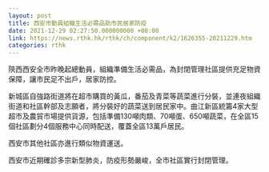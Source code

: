```yaml
---
layout: post
title: 西安市動員組織生活必需品助市民居家防疫
date: 2021-12-29 02:27:50.000000000 +08:00
link: https://news.rthk.hk/rthk/ch/component/k2/1626355-20211229.htm
categories: rthk
---
```


陝西西安全市昨晚起總動員，組織準備生活必需品，為封閉管理社區提供充足物資保障，讓市民足不出戶，居家防控。

新城區自強路街道將在超市購買的黃瓜，番茄及青菜等蔬菜進行分裝，並連夜組織街道和社區幹部及志願者，將分裝好的蔬菜送到居民家中。曲江新區統籌4家大型超市及農貿市場提供貨源，包括準備130噸肉類、70噸蛋、650噸蔬菜，在全區15個社區劃分4個服務中心同時配送，覆蓋全區13萬戶居民。

西安市其他社區亦進行類似物資運送。

西安市近期確診多宗新型肺炎，防疫形勢嚴峻，全市社區實行封閉管理。
